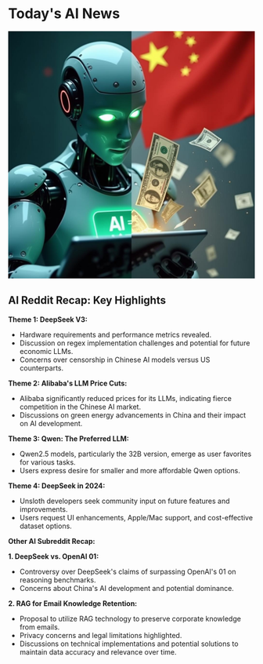 
# Today's AI News

![Todays Image](pictures/20250103_101115.png)

## AI Reddit Recap: Key Highlights

**Theme 1: DeepSeek V3:**

- Hardware requirements and performance metrics revealed.
- Discussion on regex implementation challenges and potential for future economic LLMs.
- Concerns over censorship in Chinese AI models versus US counterparts.


**Theme 2: Alibaba's LLM Price Cuts:**

- Alibaba significantly reduced prices for its LLMs, indicating fierce competition in the Chinese AI market.
- Discussions on green energy advancements in China and their impact on AI development.


**Theme 3: Qwen: The Preferred LLM:**

- Qwen2.5 models, particularly the 32B version, emerge as user favorites for various tasks.
- Users express desire for smaller and more affordable Qwen options.


**Theme 4: DeepSeek in 2024:**

- Unsloth developers seek community input on future features and improvements.
- Users request UI enhancements, Apple/Mac support, and cost-effective dataset options.


**Other AI Subreddit Recap:**

**1. DeepSeek vs. OpenAI 01:**
- Controversy over DeepSeek's claims of surpassing OpenAI's 01 on reasoning benchmarks.
- Concerns about China's AI development and potential dominance.


**2. RAG for Email Knowledge Retention:**
- Proposal to utilize RAG technology to preserve corporate knowledge from emails.
- Privacy concerns and legal limitations highlighted.
- Discussions on technical implementations and potential solutions to maintain data accuracy and relevance over time.
